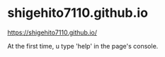 # shigehito7110.github.io

https://shigehito7110.github.io/

At the first time, u type 'help' in the page's console.
